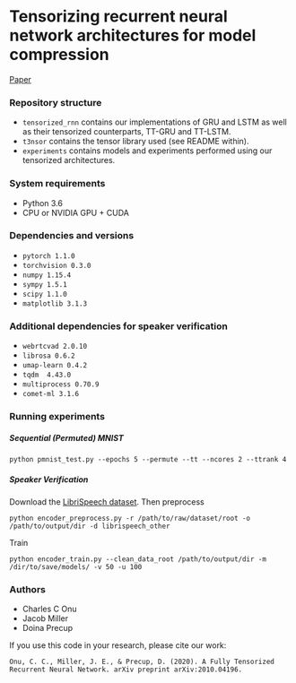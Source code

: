 # Tensorizing recurrent neural network architectures for model compression

[Paper](https://arxiv.org/abs/2010.04196)

### Repository structure
* ``tensorized_rnn`` contains our implementations of GRU and LSTM as well as their tensorized counterparts, 
TT-GRU and TT-LSTM. 
* ``t3nsor`` contains the tensor library used (see README within). 
* ``experiments`` contains models and experiments performed using our tensorized architectures.
 
### System requirements
* Python 3.6
* CPU or NVIDIA GPU + CUDA

### Dependencies and versions
* ``pytorch 1.1.0``
* ``torchvision 0.3.0``
* ``numpy 1.15.4``
* ``sympy 1.5.1``
* ``scipy 1.1.0``
* ``matplotlib 3.1.3``

### Additional dependencies for speaker verification
* ``webrtcvad 2.0.10``
* ``librosa 0.6.2``
* ``umap-learn 0.4.2``
* ``tqdm  4.43.0``
* ``multiprocess 0.70.9``
* ``comet-ml 3.1.6``

### Running experiments

##### Sequential (Permuted) MNIST
```
python pmnist_test.py --epochs 5 --permute --tt --ncores 2 --ttrank 4

```
##### Speaker Verification

Download the [LibriSpeech dataset](http://www.openslr.org/12). Then preprocess
```
python encoder_preprocess.py -r /path/to/raw/dataset/root -o /path/to/output/dir -d librispeech_other
```

Train
```
python encoder_train.py --clean_data_root /path/to/output/dir -m /dir/to/save/models/ -v 50 -u 100
```

### Authors
* Charles C Onu
* Jacob Miller
* Doina Precup

If you use this code in your research, please cite our work:
```
Onu, C. C., Miller, J. E., & Precup, D. (2020). A Fully Tensorized Recurrent Neural Network. arXiv preprint arXiv:2010.04196.
```
